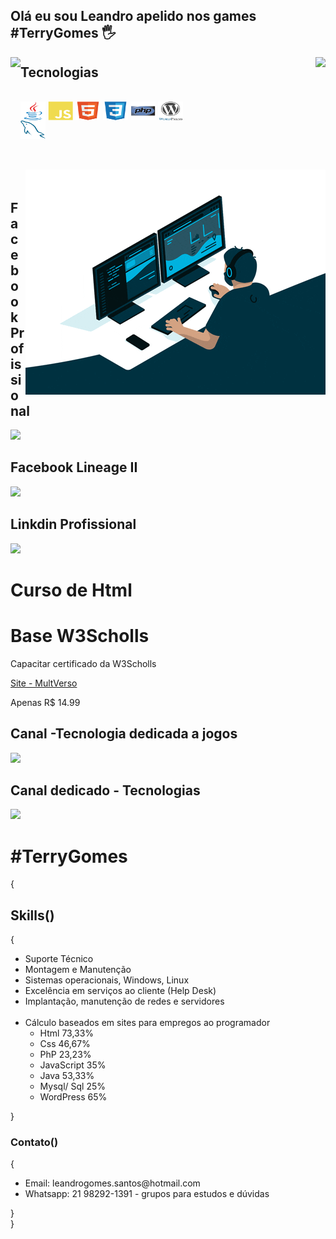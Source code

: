 ## Olá eu sou Leandro apelido nos games #TerryGomes   🖐️
  
<img align="left" height="180em" src="https://github-readme-stats.vercel.app/api?username=terrygomes&theme=yeblu&show_icons=true&count_private=true&include_all_commits=true&hide=contribs"/>
  <img align="right" align="right" height="180em" src="https://github-readme-stats.vercel.app/api/top-langs/?username=terrygomes&layout=compact&langs_count=7&theme=algolia"/>


<div>
<h2> Tecnologias</h2> 
<br />
 <img align="center" alt="TerryMaster-Java" height="30" width="40" src="https://github.com/devicons/devicon/blob/master/icons/java/java-original.svg">
  <img align="center" alt="TerryMaster-Js" height="30" width="40" src="https://raw.githubusercontent.com/devicons/devicon/master/icons/javascript/javascript-plain.svg">
  <img align="center" alt="TerryMaster-HTML" height="30" width="40" src="https://raw.githubusercontent.com/devicons/devicon/master/icons/html5/html5-original.svg">
  <img align="center" alt="TerryMaster-CSS" height="30" width="40" src="https://raw.githubusercontent.com/devicons/devicon/master/icons/css3/css3-original.svg">
  <img align="center" alt="TerryMaster-CSS" height="30" width="40" src="https://raw.githubusercontent.com/devicons/devicon/master/icons/php/php-original.svg">
  <img align="center" alt="TerryMaster-CSS" height="30" width="40" src="https://raw.githubusercontent.com/devicons/devicon/master/icons/wordpress/wordpress-original.svg"> <br />
 
  <img align="center" alt="TerryMaster-CSS" height="30" width="40" src="https://raw.githubusercontent.com/devicons/devicon/master/icons/mysql/mysql-original.svg">
</div>

<img align="right" alt="Programdor" height="360" width="480" src="https://github.com/terrygomes/terrygomes/blob/Projeto-Emprego/programador.gif">
<br />
<br />
<br />
<div> <br>
<h2> Facebook Profissional</h2>
<a href="https://www.facebook.com/profile.php?id=100080937913526" target="_blank"><img src="https://img.shields.io/badge/Facebook-1877F2?style=for-the-badge&logo=facebook&logoColor=white" target="_blank"></a>

<h2> Facebook Lineage II</h2>
<a href="https://www.facebook.com/LIImultverso.Jogos" target="_blank"><img src="https://img.shields.io/badge/Facebook-1877F2?style=for-the-badge&logo=facebook&logoColor=white" target="_blank"></a>

<h2>Linkdin Profissional</h2>
 <a href="https://www.linkedin.com/in/leandro-gomes-santos-81694919b/" target="_blank"><img src="https://img.shields.io/badge/-LinkedIn-%230077B5?style=for-the-badge&logo=linkedin&logoColor=white" target="_blank"></a> 
 </div>
 
 
<div>
 <h1>Curso de Html</h1>
 <h1>Base W3Scholls</h1>
 
 <p> Capacitar certificado da W3Scholls</p>
     <a href="https://l2multverso.com.br/" target="_blank"> Site - MultVerso</a>
     <p>Apenas R$ 14.99</p>
 </div>
  
  <div>
     <h2>Canal -Tecnologia dedicada a jogos</h2>
     <a href="https://www.youtube.com/channel/UChomVjGrHNTRZ7bPTQrss2w" target="_blank"><img src="https://img.shields.io/badge/YouTube-FF0000?style=for-the-badge&logo=youtube&logoColor=white" target="_blank"></a>
       </div>
       <div>
     <h2>Canal dedicado - Tecnologias</h2>
      <a href="https://www.youtube.com/channel/UCVgn69LJWtrIx5RVzTSZKFQ" target="_blank"><img src="https://img.shields.io/badge/YouTube-FF0000?style=for-the-badge&logo=youtube&logoColor=white" target="_blank"></a>
      </div>
  
  <h1>#TerryGomes</h1>
  {
  <div>
        <h2>Skills()</h2>
    {
    <ul>
    <li>Suporte Técnico </li>
    <li>Montagem e Manutenção</li>
    <li>Sistemas operacionais, Windows, Linux</li>
    <li>Excelência em serviços ao cliente (Help Desk)</li>
    <li>Implantação, manutenção de redes e servidores</li> <br>
      <li>Cálculo baseados em sites para empregos ao programador
        <ul>
           <li>Html    73,33%</li>
            <li>Css    46,67%</li>
            <li>PhP          23,23%</li>
            <li>JavaScript   35%</li>
            <li>Java          53,33%</li>
            <li>Mysql/ Sql   25%</li>
            <li>WordPress    65%</li>
         </ul>
      </li>
  </ul>
  
 
  </div>
}
  <div>
    <h3>Contato()</h3>
    {
    <ul>
    <li>Email: leandrogomes.santos@hotmail.com</li>
    <li>Whatsapp: 21 98292-1391 - grupos para estudos e dúvidas</li>
    </ul>
     }    
  </div>
  }
  
  
  
